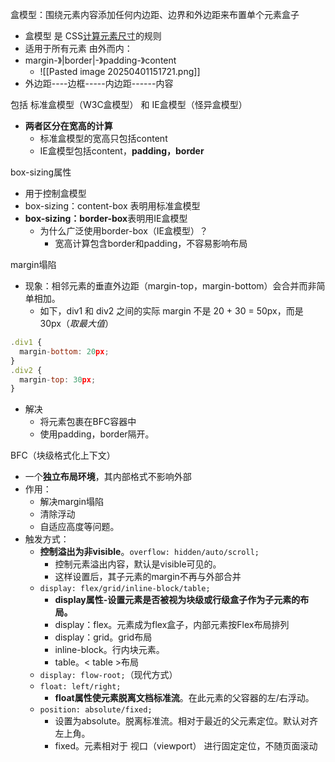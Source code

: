 盒模型：围绕元素内容添加任何内边距、边界和外边距来布置单个元素盒子
- 盒模型 是 CSS<u>计算元素尺寸</u>的规则
- 适用于所有元素
由外而内：
- margin-》|border|-》padding-》content
	- ![[Pasted image 20250401151721.png]]
- 外边距----边框-----内边距------内容

包括 标准盒模型（W3C盒模型） 和 IE盒模型（怪异盒模型）
- **两者区分在宽高的计算**
	- 标准盒模型的宽高只包括content
	- IE盒模型包括content，**padding，border**

box-sizing属性
- 用于控制盒模型
- box-sizing：content-box 表明用标准盒模型
- **box-sizing：border-box**表明用IE盒模型
	- 为什么广泛使用border-box（IE盒模型）？
		- 宽高计算包含border和padding，不容易影响布局

margin塌陷
- 现象：相邻元素的垂直外边距（margin-top，margin-bottom）会合并而非简单相加。
	- 如下，div1 和 div2 之间的实际 margin 不是 20 + 30 = 50px，而是 30px（*取最大值*）
```js
.div1 {
  margin-bottom: 20px;
}
.div2 {
  margin-top: 30px;
}
```
- 解决
	- 将元素包裹在BFC容器中
	- 使用padding，border隔开。

BFC（块级格式化上下文）
- 一个**独立布局环境**，其内部格式不影响外部
- 作用：
	- 解决margin塌陷
	- 清除浮动
	- 自适应高度等问题。
- 触发方式：
	- **控制溢出为非visible**。`overflow: hidden/auto/scroll;`
		- 控制元素溢出内容，默认是visible可见的。
		- 这样设置后，其子元素的margin不再与外部合并
	- `display: flex/grid/inline-block/table;`
		- **display属性-设置元素是否被视为块级或行级盒子作为子元素的布局。**
		- display：flex。元素成为flex盒子，内部元素按Flex布局排列
		- display：grid。grid布局
		- inline-block。行内块元素。
		- table。< table >布局
	- `display: flow-root;`（现代方式）
	- `float: left/right;`
		- **float属性使元素脱离文档标准流**。在此元素的父容器的左/右浮动。
	- `position: absolute/fixed;`
		- 设置为absolute。脱离标准流。相对于最近的父元素定位。默认对齐左上角。
		- fixed。元素相对于 视口（viewport） 进行固定定位，不随页面滚动
	